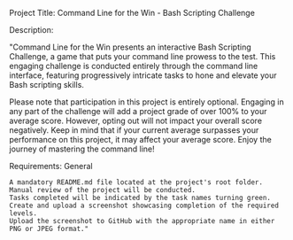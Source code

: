 Project Title: Command Line for the Win - Bash Scripting Challenge

Description:

"Command Line for the Win presents an interactive Bash Scripting Challenge, a game that puts your command line prowess to the test. This engaging challenge is conducted entirely through the command line interface, featuring progressively intricate tasks to hone and elevate your Bash scripting skills.

Please note that participation in this project is entirely optional. Engaging in any part of the challenge will add a project grade of over 100% to your average score. However, opting out will not impact your overall score negatively. Keep in mind that if your current average surpasses your performance on this project, it may affect your average score. Enjoy the journey of mastering the command line!

Requirements:
General

    A mandatory README.md file located at the project's root folder.
    Manual review of the project will be conducted.
    Tasks completed will be indicated by the task names turning green.
    Create and upload a screenshot showcasing completion of the required levels.
    Upload the screenshot to GitHub with the appropriate name in either PNG or JPEG format."